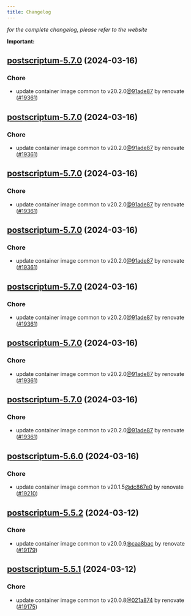 ```yaml
---
title: Changelog
---
```



*for the complete changelog, please refer to the website*

**Important:**


## [postscriptum-5.7.0](https://github.com/truecharts/charts/compare/postscriptum-5.6.0...postscriptum-5.7.0) (2024-03-16)

### Chore



- update container image common to v20.2.0[@91ade87](https://github.com/91ade87) by renovate ([#19361](https://github.com/truecharts/charts/issues/19361))


## [postscriptum-5.7.0](https://github.com/truecharts/charts/compare/postscriptum-5.6.0...postscriptum-5.7.0) (2024-03-16)

### Chore



- update container image common to v20.2.0[@91ade87](https://github.com/91ade87) by renovate ([#19361](https://github.com/truecharts/charts/issues/19361))


## [postscriptum-5.7.0](https://github.com/truecharts/charts/compare/postscriptum-5.6.0...postscriptum-5.7.0) (2024-03-16)

### Chore



- update container image common to v20.2.0[@91ade87](https://github.com/91ade87) by renovate ([#19361](https://github.com/truecharts/charts/issues/19361))


## [postscriptum-5.7.0](https://github.com/truecharts/charts/compare/postscriptum-5.6.0...postscriptum-5.7.0) (2024-03-16)

### Chore



- update container image common to v20.2.0[@91ade87](https://github.com/91ade87) by renovate ([#19361](https://github.com/truecharts/charts/issues/19361))


## [postscriptum-5.7.0](https://github.com/truecharts/charts/compare/postscriptum-5.6.0...postscriptum-5.7.0) (2024-03-16)

### Chore



- update container image common to v20.2.0[@91ade87](https://github.com/91ade87) by renovate ([#19361](https://github.com/truecharts/charts/issues/19361))


## [postscriptum-5.7.0](https://github.com/truecharts/charts/compare/postscriptum-5.6.0...postscriptum-5.7.0) (2024-03-16)

### Chore



- update container image common to v20.2.0[@91ade87](https://github.com/91ade87) by renovate ([#19361](https://github.com/truecharts/charts/issues/19361))


## [postscriptum-5.7.0](https://github.com/truecharts/charts/compare/postscriptum-5.6.0...postscriptum-5.7.0) (2024-03-16)

### Chore



- update container image common to v20.2.0[@91ade87](https://github.com/91ade87) by renovate ([#19361](https://github.com/truecharts/charts/issues/19361))


## [postscriptum-5.6.0](https://github.com/truecharts/charts/compare/postscriptum-5.5.2...postscriptum-5.6.0) (2024-03-16)

### Chore



- update container image common to v20.1.5[@dc867e0](https://github.com/dc867e0) by renovate ([#19210](https://github.com/truecharts/charts/issues/19210))


## [postscriptum-5.5.2](https://github.com/truecharts/charts/compare/postscriptum-5.5.1...postscriptum-5.5.2) (2024-03-12)

### Chore



- update container image common to v20.0.9[@caa8bac](https://github.com/caa8bac) by renovate ([#19179](https://github.com/truecharts/charts/issues/19179))


## [postscriptum-5.5.1](https://github.com/truecharts/charts/compare/postscriptum-5.5.0...postscriptum-5.5.1) (2024-03-12)

### Chore



- update container image common to v20.0.8[@021a874](https://github.com/021a874) by renovate ([#19175](https://github.com/truecharts/charts/issues/19175))

